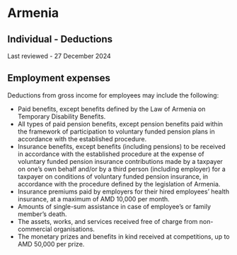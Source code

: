 # Armenia
## Individual - Deductions
Last reviewed - 27 December 2024
## Employment expenses
Deductions from gross income for employees may include the following:
  * Paid benefits, except benefits defined by the Law of Armenia on Temporary Disability Benefits.
  * All types of paid pension benefits, except pension benefits paid within the framework of participation to voluntary funded pension plans in accordance with the established procedure.
  * Insurance benefits, except benefits (including pensions) to be received in accordance with the established procedure at the expense of voluntary funded pension insurance contributions made by a taxpayer on one’s own behalf and/or by a third person (including employer) for a taxpayer on conditions of voluntary funded pension insurance, in accordance with the procedure defined by the legislation of Armenia.
  * Insurance premiums paid by employers for their hired employees’ health insurance, at a maximum of AMD 10,000 per month.
  * Amounts of single-sum assistance in case of employee’s or family member’s death.
  * The assets, works, and services received free of charge from non-commercial organisations.
  * The monetary prizes and benefits in kind received at competitions, up to AMD 50,000 per prize.


